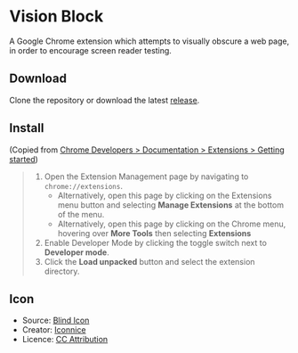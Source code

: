 # Vision Block

A Google Chrome extension which attempts to visually obscure a web page, in order to encourage screen reader testing.

## Download

Clone the repository or download the latest [release](https://github.com/davidding/vision-block/releases).

## Install

(Copied from [Chrome Developers > Documentation > Extensions > Getting started](https://developer.chrome.com/docs/extensions/mv3/getstarted/))

> 1. Open the Extension Management page by navigating to `chrome://extensions`.
>    - Alternatively, open this page by clicking on the Extensions menu button and selecting **Manage Extensions** at the bottom of the menu.
>    - Alternatively, open this page by clicking on the Chrome menu, hovering over **More Tools** then selecting **Extensions**
> 2. Enable Developer Mode by clicking the toggle switch next to **Developer mode**.
> 3. Click the **Load unpacked** button and select the extension directory.

## Icon

- Source: [Blind Icon](https://icon-icons.com/icon/blind/83980)
- Creator: [Iconnice](https://icon-icons.com/users/KAe1IaYKOlwzdgbk4Qz21/icon-sets/)
- Licence: [CC Attribution](https://creativecommons.org/licenses/by/4.0/)
